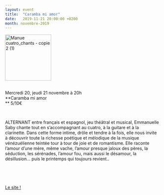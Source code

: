 ```yaml
---
layout: event
title:  "Caramba mi amor"
date:   2019-11-21 20:00:00 +0200
month: novembre-2019
---
```

<span style="font-weight:400;"><img class="alignleft size-thumbnail wp-image-6819" src="http://localhost/wpagendarts/wp-content/uploads/2019/06/manue-cuatro_chants-copie-2-1-1.jpg?w=150" alt="Manue cuatro_chants - copie 2 (1)" width="150" height="150" srcset="http://localhost/wpagendarts/wp-content/uploads/2019/06/manue-cuatro_chants-copie-2-1-1.jpg 900w, http://localhost/wpagendarts/wp-content/uploads/2019/06/manue-cuatro_chants-copie-2-1-1-300x300.jpg 300w, http://localhost/wpagendarts/wp-content/uploads/2019/06/manue-cuatro_chants-copie-2-1-1-150x150.jpg 150w, http://localhost/wpagendarts/wp-content/uploads/2019/06/manue-cuatro_chants-copie-2-1-1-768x768.jpg 768w" sizes="(max-width: 150px) 100vw, 150px" /></span>

<span style="font-weight:400;"><br /> Mercredi 20, jeudi 21 novembre à 20h<br /> </span>**Caramba mi amor  
** <span style="font-weight:400;">5/10€</span>

&nbsp;

<span style="font-weight:400;">ALTERNANT entre français et espagnol, jeu théâtral et musical, Emmanuelle Saby chante tout en s’accompagnant au cuatro, à la guitare et à la clarinette. Dans cette forme intime, drôle et tendre à la fois, elle nous invite à découvrir toute la richesse poétique et mélodique de la musique vénézuélienne teintée tour à tour de joie et de romantisme. Elle raconte l’amour d’une mère, même vache, l’amour presque jaloux des pères, la séduction, les sérénades, l’amour fou, mais aussi le désamour, la désillusion... puis le printemps qui toujours revient..</span>

&nbsp;



&nbsp;

[Le site !](http://emmanuelle-saby.fr/)